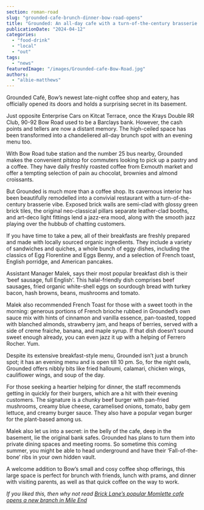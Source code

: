 ```yaml
---
section: roman-road
slug: "grounded-cafe-brunch-dinner-bow-road-opens"
title: "Grounded: An all-day cafe with a turn-of-the-century brasserie vibe on Bow Road"
publicationDate: "2024-04-12"
categories: 
  - "food-drink"
  - "local"
  - "out"
tags: 
  - "news"
featuredImage: "/images/Grounded-cafe-Bow-Road.jpg"
authors: 
  - "albie-matthews"
---
```


Grounded Café, Bow’s newest late-night coffee shop and eatery, has officially opened its doors and holds a surprising secret in its basement.

Just opposite Enterprise Cars on Kitcat Terrace, once the Krays Double RR Club, 90-92 Bow Road used to be a Barclays bank. However, the cash points and tellers are now a distant memory. The high-ceiled space has been transformed into a chandeliered all-day brunch spot with an evening menu too. 

With Bow Road tube station and the number 25 bus nearby, Grounded makes the convenient pitstop for commuters looking to pick up a pastry and a coffee. They have daily freshly roasted coffee from Exmouth market and offer a tempting selection of pain au chocolat, brownies and almond croissants. 

But Grounded is much more than a coffee shop. Its cavernous interior has been beautifully remodelled into a convivial restaurant with a turn-of-the-century brasserie vibe. Exposed brick walls are semi-clad with glossy green brick tiles, the original neo-classical pillars separate leather-clad booths, and art-deco light fittings lend a jazz-era mood, along with the smooth jazz playing over the hubbub of chatting customers.

If you have time to take a pew, all of their breakfasts are freshly prepared and made with locally sourced organic ingredients. They include a variety of sandwiches and quiches, a whole bunch of eggy dishes, including the classics of Egg Florentine and Eggs Benny, and a selection of French toast, English porridge, and American pancakes.

Assistant Manager Malek, says their most popular breakfast dish is their ‘beef sausage, full English’. This halal-friendly dish comprises beef sausages, fried organic white-shell eggs on sourdough bread with turkey bacon, hash browns, beans, mushrooms and tomato. 

Malek also recommended French Toast for those with a sweet tooth in the morning: generous portions of French brioche rubbed in Grounded’s own sauce mix with hints of cinnamon and vanilla essence, pan-toasted, topped with blanched almonds, strawberry jam, and heaps of berries, served with a side of creme fraiche, banana, and maple syrup. If that dish doesn’t sound sweet enough already, you can even jazz it up with a helping of Ferrero Rocher. Yum.

Despite its extensive breakfast-style menu, Grounded isn’t just a brunch spot; it has an evening menu and is open till 10 pm. So, for the night owls, Grounded offers nibbly bits like fried halloumi, calamari, chicken wings, cauliflower wings, and soup of the day. 

For those seeking a heartier helping for dinner, the staff recommends getting in quickly for their burgers, which are a hit with their evening customers. The signature is a chunky beef burger with pan-fried mushrooms, creamy blue cheese, caramelised onions, tomato, baby gem lettuce, and creamy burger sauce. They also have a popular vegan burger for the plant-based among us.

Malek also let us into a secret: in the belly of the cafe, deep in the basement, lie the original bank safes. Grounded has plans to turn them into private dining spaces and meeting rooms. So sometime this coming summer, you might be able to head underground and have their ‘Fall-of-the-bone’ ribs in your own hidden vault.

A welcome addition to Bow’s small and cosy coffee shop offerings, this large space is perfect for brunch with friends, lunch with prams, and dinner with visiting parents, as well as that quick coffee on the way to work.

_If you liked this, then why not read_ _[Brick Lane’s popular Momlette cafe opens a new branch in Mile End](https://romanroadlondon.com/momlette-cafe-mile-end-opens/)_


